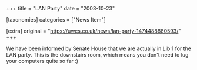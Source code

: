 +++
title = "LAN Party"
date = "2003-10-23"

[taxonomies]
categories = ["News Item"]

[extra]
original = "https://uwcs.co.uk/news/lan-party-1474488880593/"
+++

We have been informed by Senate House that we are actually in Lib 1 for the LAN party. This is the downstairs room, which means you don't need to lug your computers quite so far :)

